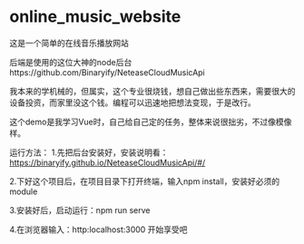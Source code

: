 # online_music_website

这是一个简单的在线音乐播放网站

后端是使用的这位大神的node后台https://github.com/Binaryify/NeteaseCloudMusicApi

我本来的学机械的，但属实，这个专业很烧钱，想自己做出些东西来，需要很大的设备投资，而家里没这个钱。编程可以迅速地把想法变现，于是改行。

这个demo是我学习Vue时，自己给自己定的任务，整体来说很拙劣，不过像模像样。

运行方法：
1.先把后台安装好，安装说明看：https://binaryify.github.io/NeteaseCloudMusicApi/#/

2.下好这个项目后，在项目目录下打开终端，输入npm install，安装好必须的module

3.安装好后，启动运行：npm run serve

4.在浏览器输入：http:localhost:3000 开始享受吧
